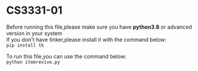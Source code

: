 # CS3331-01

Before running this file,please make sure you have **python3.8** or advanced version in your system  
If you don't have tinker,please install it with the command below:  
`
pip install tk
`

To run this file,you can use the command below:  
`
  python itemrevive.py
`
